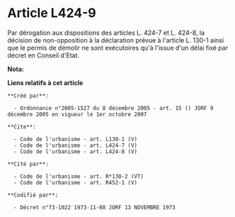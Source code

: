 # Article L424-9

Par dérogation aux dispositions des articles L. 424-7 et L. 424-8, la décision de non-opposition à la déclaration prévue à
l'article L. 130-1 ainsi que le permis de démolir ne sont exécutoires qu'à l'issue d'un délai fixé par décret en Conseil
d'Etat.

**Nota:**



**Liens relatifs à cet article**

	**Créé par**:

	  - Ordonnance n°2005-1527 du 8 décembre 2005 - art. 15 () JORF 9 décembre 2005 en vigueur le 1er octobre 2007

	**Cite**:

	  - Code de l'urbanisme - art. L130-1 (V)
	  - Code de l'urbanisme - art. L424-7 (V)
	  - Code de l'urbanisme - art. L424-8 (V)

	**Cité par**:

	  - Code de l'urbanisme - art. R*130-2 (VT)
	  - Code de l'urbanisme - art. R452-1 (V)

	**Codifié par**:

	  - Décret n°73-1022 1973-11-08 JORF 13 NOVEMBRE 1973
